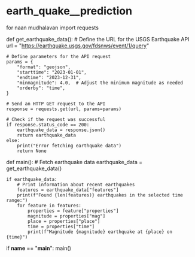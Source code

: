 # earth_quake__prediction
for naan mudhalavan
import requests

def get_earthquake_data():
    # Define the URL for the USGS Earthquake API
    url = "https://earthquake.usgs.gov/fdsnws/event/1/query"

    # Define parameters for the API request
    params = {
        "format": "geojson",
        "starttime": "2023-01-01",
        "endtime": "2023-12-31",
        "minmagnitude": 4.0,  # Adjust the minimum magnitude as needed
        "orderby": "time",
    }

    # Send an HTTP GET request to the API
    response = requests.get(url, params=params)

    # Check if the request was successful
    if response.status_code == 200:
        earthquake_data = response.json()
        return earthquake_data
    else:
        print("Error fetching earthquake data")
        return None

def main():
    # Fetch earthquake data
    earthquake_data = get_earthquake_data()

    if earthquake_data:
        # Print information about recent earthquakes
        features = earthquake_data["features"]
        print(f"Found {len(features)} earthquakes in the selected time range:")
        for feature in features:
            properties = feature["properties"]
            magnitude = properties["mag"]
            place = properties["place"]
            time = properties["time"]
            print(f"Magnitude {magnitude} earthquake at {place} on {time}")

if __name__ == "__main__":
    main()
